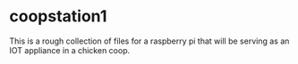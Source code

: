 # coopstation1

This is a rough collection of files for a raspberry pi that will be serving as an IOT appliance in a chicken coop.
